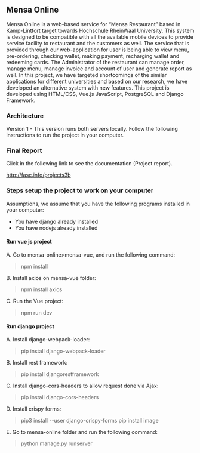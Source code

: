 Mensa Online
----

Mensa Online is a web-based service for “Mensa Restaurant” based in Kamp-Lintfort target towards Hochschule RheinWaal University. This system is designed to be compatible with all the available mobile devices to provide service facility to restaurant and the customers as well. The service that is provided through our web-application for user is being able to view menu, pre-ordering, checking wallet, making payment, recharging wallet and redeeming cards. The Administrator of the restaurant can manage order, manage menu, manage invoice and account of user and generate report as well. In this project, we have targeted shortcomings of the similar applications for different universities and based on our research, we have developed an alternative system with new features. This project is developed using HTML/CSS, Vue.js JavaScript, PostgreSQL and Django Framework.

### Architecture

Version 1 - This version runs both servers locally. Follow the following instructions to run the project in your computer.

### Final Report

Click in the following link to see the documentation (Project report).

http://fasc.info/projects3b

### Steps setup the project to work on your computer

Assumptions, we assume that you have the following programs installed in your computer:

- You have django already installed 
- You have nodejs already installed

#### Run vue js project

A. Go to mensa-online>mensa-vue, and run the following command:

> npm install

B. Install axios on mensa-vue folder:

>npm install axios

C. Run the Vue project: 

> npm run dev

#### Run django project

A. Install django-webpack-loader:

>pip install django-webpack-loader

B. Install rest framework:

>pip install djangorestframework

C. Install django-cors-headers to allow request done via Ajax:

>pip install django-cors-headers

D. Install crispy forms:

>pip3 install --user django-crispy-forms
>pip install image

E. Go to mensa-online folder and run the following command:

> python manage.py runserver
